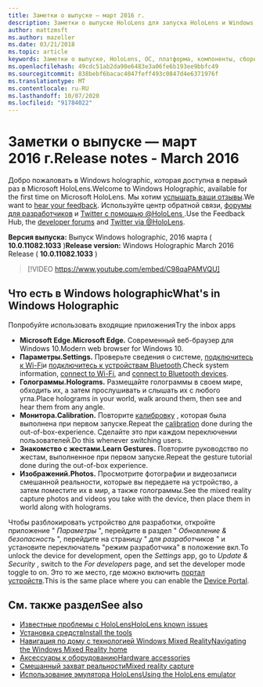 ```yaml
---
title: Заметки о выпуске — март 2016 г.
description: Заметки о выпуске HoloLens для запуска HoloLens и Windows Holographic.
author: mattzmsft
ms.author: mazeller
ms.date: 03/21/2018
ms.topic: article
keywords: Заметки о выпуске, HoloLens, ОС, платформа, компоненты, сборка, запуск
ms.openlocfilehash: 49cdc51ab2da90e6483e3a06fe6b193ee9bbfc49
ms.sourcegitcommit: 838bebf6bacac4047feff493c0847d4e6371976f
ms.translationtype: MT
ms.contentlocale: ru-RU
ms.lasthandoff: 10/07/2020
ms.locfileid: "91784022"
---
```

# <a name="release-notes---march-2016"></a><span data-ttu-id="459bb-104">Заметки о выпуске — март 2016 г.</span><span class="sxs-lookup"><span data-stu-id="459bb-104">Release notes - March 2016</span></span>

<span data-ttu-id="459bb-105">Добро пожаловать в Windows holographic, которая доступна в первый раз в Microsoft HoloLens.</span><span class="sxs-lookup"><span data-stu-id="459bb-105">Welcome to Windows Holographic, available for the first time on Microsoft HoloLens.</span></span> <span data-ttu-id="459bb-106">Мы хотим [услышать ваши отзывы](https://docs.microsoft.com/windows/mixed-reality/give-us-feedback).</span><span class="sxs-lookup"><span data-stu-id="459bb-106">We want to [hear your feedback](https://docs.microsoft.com/windows/mixed-reality/give-us-feedback).</span></span> <span data-ttu-id="459bb-107">Используйте центр обратной связи, [форумы для разработчиков](https://forums.hololens.com) и [Twitter с помощью @HoloLens ](https://twitter.com/hololens).</span><span class="sxs-lookup"><span data-stu-id="459bb-107">Use the Feedback Hub, the [developer forums](https://forums.hololens.com) and [Twitter via @HoloLens](https://twitter.com/hololens).</span></span>

<span data-ttu-id="459bb-108">**Версия выпуска:** Выпуск Windows holographic, 2016 марта ( **10.0.11082.1033** )</span><span class="sxs-lookup"><span data-stu-id="459bb-108">**Release version:** Windows Holographic March 2016 Release ( **10.0.11082.1033** )</span></span>

>[!VIDEO https://www.youtube.com/embed/C98qaPAMVQU]

## <a name="whats-in-windows-holographic"></a><span data-ttu-id="459bb-109">Что есть в Windows holographic</span><span class="sxs-lookup"><span data-stu-id="459bb-109">What's in Windows Holographic</span></span>

<span data-ttu-id="459bb-110">Попробуйте использовать входящие приложения</span><span class="sxs-lookup"><span data-stu-id="459bb-110">Try the inbox apps</span></span>
* <span data-ttu-id="459bb-111">**Microsoft Edge.**</span><span class="sxs-lookup"><span data-stu-id="459bb-111">**Microsoft Edge.**</span></span> <span data-ttu-id="459bb-112">Современный веб-браузер для Windows 10.</span><span class="sxs-lookup"><span data-stu-id="459bb-112">Modern web browser for Windows 10.</span></span>
* <span data-ttu-id="459bb-113">**Параметры.**</span><span class="sxs-lookup"><span data-stu-id="459bb-113">**Settings.**</span></span> <span data-ttu-id="459bb-114">Проверьте сведения о системе, [подключитесь к Wi-Fi](https://docs.microsoft.com/windows/mixed-reality/connecting-to-wi-fi-on-hololens)и [подключитесь к устройствам Bluetooth](https://docs.microsoft.com/windows/mixed-reality/discover/hardware-accessories).</span><span class="sxs-lookup"><span data-stu-id="459bb-114">Check system information, [connect to Wi-Fi](https://docs.microsoft.com/windows/mixed-reality/connecting-to-wi-fi-on-hololens), and [connect to Bluetooth devices](https://docs.microsoft.com/windows/mixed-reality/discover/hardware-accessories).</span></span>
* <span data-ttu-id="459bb-115">**Голограммы.**</span><span class="sxs-lookup"><span data-stu-id="459bb-115">**Holograms.**</span></span> <span data-ttu-id="459bb-116">Размещайте голограммы в своем мире, обходить их, а затем прослушивать и слышать их с любого угла.</span><span class="sxs-lookup"><span data-stu-id="459bb-116">Place holograms in your world, walk around them, then see and hear them from any angle.</span></span>
* <span data-ttu-id="459bb-117">**Монитора.**</span><span class="sxs-lookup"><span data-stu-id="459bb-117">**Calibration.**</span></span> <span data-ttu-id="459bb-118">Повторите [калибровку](https://docs.microsoft.com/windows/mixed-reality/calibration) , которая была выполнена при первом запуске.</span><span class="sxs-lookup"><span data-stu-id="459bb-118">Repeat the [calibration](https://docs.microsoft.com/windows/mixed-reality/calibration) done during the out-of-box-experience.</span></span> <span data-ttu-id="459bb-119">Сделайте это при каждом переключении пользователей.</span><span class="sxs-lookup"><span data-stu-id="459bb-119">Do this whenever switching users.</span></span>
* <span data-ttu-id="459bb-120">**Знакомство с жестами.**</span><span class="sxs-lookup"><span data-stu-id="459bb-120">**Learn Gestures.**</span></span> <span data-ttu-id="459bb-121">Повторите руководство по жестам, выполненное при первом запуске.</span><span class="sxs-lookup"><span data-stu-id="459bb-121">Repeat the gesture tutorial done during the out-of-box experience.</span></span>
* <span data-ttu-id="459bb-122">**Изображений.**</span><span class="sxs-lookup"><span data-stu-id="459bb-122">**Photos.**</span></span> <span data-ttu-id="459bb-123">Просмотрите фотографии и видеозаписи смешанной реальности, которые вы передаете на устройство, а затем поместите их в мир, а также голограммы.</span><span class="sxs-lookup"><span data-stu-id="459bb-123">See the mixed reality capture photos and videos you take with the device, then place them in world along with holograms.</span></span>

<span data-ttu-id="459bb-124">Чтобы разблокировать устройство для разработки, откройте приложение " *Параметры* ", перейдите в раздел " *Обновление & безопасность* ", перейдите на страницу " *для разработчиков* " и установите переключатель "режим разработчика" в положение вкл.</span><span class="sxs-lookup"><span data-stu-id="459bb-124">To unlock the device for development, open the *Settings* app, go to *Update & Security* , switch to the *For developers* page, and set the developer mode toggle to on.</span></span> <span data-ttu-id="459bb-125">Это то же место, где можно включить [портал устройств](https://docs.microsoft.com/windows/mixed-reality/develop/platform-capabilities-and-apis/using-the-windows-device-portal).</span><span class="sxs-lookup"><span data-stu-id="459bb-125">This is the same place where you can enable the [Device Portal](https://docs.microsoft.com/windows/mixed-reality/develop/platform-capabilities-and-apis/using-the-windows-device-portal).</span></span>

## <a name="see-also"></a><span data-ttu-id="459bb-126">См. также раздел</span><span class="sxs-lookup"><span data-stu-id="459bb-126">See also</span></span>
* [<span data-ttu-id="459bb-127">Известные проблемы с HoloLens</span><span class="sxs-lookup"><span data-stu-id="459bb-127">HoloLens known issues</span></span>](https://docs.microsoft.com/windows/mixed-reality/hololens-known-issues)
* [<span data-ttu-id="459bb-128">Установка средств</span><span class="sxs-lookup"><span data-stu-id="459bb-128">Install the tools</span></span>](https://docs.microsoft.com/windows/mixed-reality/develop/install-the-tools)
* [<span data-ttu-id="459bb-129">Навигация по дому с технологией Windows Mixed Reality</span><span class="sxs-lookup"><span data-stu-id="459bb-129">Navigating the Windows Mixed Reality home</span></span>](https://docs.microsoft.com/windows/mixed-reality/discover/navigating-the-windows-mixed-reality-home)
* [<span data-ttu-id="459bb-130">Аксессуары к оборудованию</span><span class="sxs-lookup"><span data-stu-id="459bb-130">Hardware accessories</span></span>](https://docs.microsoft.com/windows/mixed-reality/discover/hardware-accessories)
* [<span data-ttu-id="459bb-131">Смешанный захват реальности</span><span class="sxs-lookup"><span data-stu-id="459bb-131">Mixed reality capture</span></span>](https://docs.microsoft.com/windows/mixed-reality/mixed-reality-capture)
* [<span data-ttu-id="459bb-132">Использование эмулятора HoloLens</span><span class="sxs-lookup"><span data-stu-id="459bb-132">Using the HoloLens emulator</span></span>](https://docs.microsoft.com/windows/mixed-reality/develop/platform-capabilities-and-apis/using-the-hololens-emulator)
